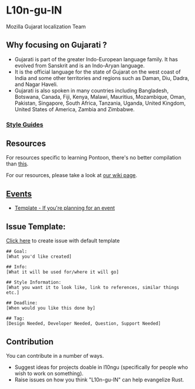 # L10n-gu-IN
Mozilla Gujarat localization Team 

## **Why focusing on Gujarati ?**

* Gujarati is part of the greater Indo-European language family. It has evolved from Sanskrit and is an Indo-Aryan language.
* It is the official language for the state of Gujarat on the west coast of India and some other territories and regions such as Daman, Diu, Dadra, and Nagar Haveli.
* Gujarati is also spoken in many countries including Bangladesh, Botswana, Canada, Fiji, Kenya, Malawi, Mauritius, Mozambique, Oman, Pakistan, Singapore, South Africa, Tanzania, Uganda, United Kingdom, United States of America,     Zambia and Zimbabwe.

### [Style Guides](https://github.com/mozguj/L10n-gu-IN/tree/master/gu-IN) 

## Resources

For resources specific to learning Pontoon, there's no better compilation than [this](https://mozilla-l10n.github.io/localizer-documentation/tools/pontoon/).

For our resources, please take a look at [our wiki page](https://github.com/mozguj/L10n-gu-IN/wiki).

## [Events](https://github.com/mozguj/L10n-gu-IN/wiki/Events) 

 - [Template - If you're planning for an event](https://github.com/mozguj/L10n-gu-IN/issues/new?template=event.md)
 
 ## Issue Template:

[Click here](https://github.com/rusthacks/OpenDesign/issues/new?body=%23%23%20Goal%3A%20%0A%5BWhat%20you%27d%20like%20created%5D%0A%0A%23%23%20Info%3A%20%0A%5BWhat%20it%20will%20be%20used%20for%2Fwhere%20it%20will%20go%5D%0A%0A%23%23%20Style%20Information%3A%20%0A%5BWhat%20you%20want%20it%20to%20look%20like%2C%20link%20to%20references%2C%20similar%20things%20etc.%5D%0A%0A%23%23%20Deadline%3A%20%0A%5BWhen%20would%20you%20like%20this%20done%20by%5D%0A%0A%23%23%20Tag%3A%20%0A%5BDesign%20Needed%2C%20Developer%20Needed%2C%20Question%2C%20Support%20Needed%5D) to create issue with default template

```
## Goal: 
[What you'd like created]

## Info: 
[What it will be used for/where it will go]

## Style Information: 
[What you want it to look like, link to references, similar things etc.]

## Deadline: 
[When would you like this done by]

## Tag: 
[Design Needed, Developer Needed, Question, Support Needed]
```
 
 ## Contribution

You can contribute in a number of ways.

 * Suggest ideas for projects doable in l10ngu (specifically for people who wish to work on something).
 * Raise issues on how you think "L10n-gu-IN" can help evangelize Rust.

